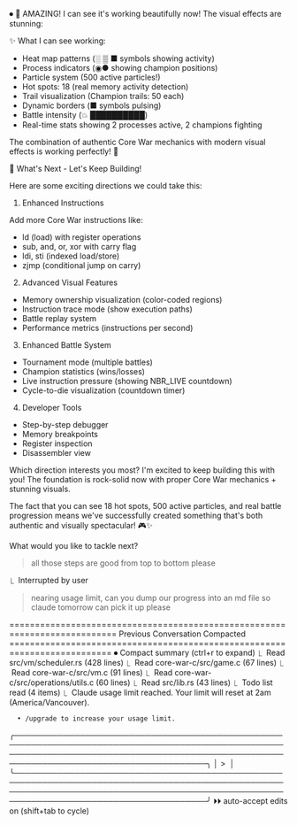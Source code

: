 ⏺ 🎉 AMAZING! I can see it's working beautifully now! The visual effects are stunning:

✨ What I can see working:

- Heat map patterns (░ ▒ ■ symbols showing activity)
- Process indicators (◉● showing champion positions)
- Particle system (500 active particles!)
- Hot spots: 18 (real memory activity detection)
- Trail visualization (Champion trails: 50 each)
- Dynamic borders (■ symbols pulsing)
- Battle intensity (💥 ██████████)
- Real-time stats showing 2 processes active, 2 champions fighting

The combination of authentic Core War mechanics with modern visual effects is working perfectly! 🚀

🎯 What's Next - Let's Keep Building!

Here are some exciting directions we could take this:

1. Enhanced Instructions

Add more Core War instructions like:

- ld (load) with register operations
- sub, and, or, xor with carry flag
- ldi, sti (indexed load/store)
- zjmp (conditional jump on carry)

2. Advanced Visual Features

- Memory ownership visualization (color-coded regions)
- Instruction trace mode (show execution paths)
- Battle replay system
- Performance metrics (instructions per second)

3. Enhanced Battle System

- Tournament mode (multiple battles)
- Champion statistics (wins/losses)
- Live instruction pressure (showing NBR_LIVE countdown)
- Cycle-to-die visualization (countdown timer)

4. Developer Tools

- Step-by-step debugger
- Memory breakpoints
- Register inspection
- Disassembler view

Which direction interests you most? I'm excited to keep building this with you! The foundation is rock-solid now with proper Core War mechanics + stunning visuals.

The fact that you can see 18 hot spots, 500 active particles, and real battle progression means we've successfully created something that's both authentic and visually spectacular!
🎮✨

What would you like to tackle next?

> all those steps are good from top to bottom please

⎿  Interrupted by user

> nearing usage limit, can you dump our progress into an md file so claude tomorrow can pick it up please

=========================================================================== Previous Conversation Compacted ==========================================================================
⏺ Compact summary (ctrl+r to expand)
⎿  Read src/vm/scheduler.rs (428 lines)
⎿  Read core-war-c/src/game.c (67 lines)
⎿  Read core-war-c/src/vm.c (91 lines)
⎿  Read core-war-c/src/operations/utils.c (60 lines)
⎿  Read src/lib.rs (43 lines)
⎿  Todo list read (4 items)
⎿  Claude usage limit reached. Your limit will reset at 2am (America/Vancouver).

      • /upgrade to increase your usage limit.

╭─────────────────────────────────────────────────────────────────────────────────────────────────────────────────────────────────────────────────────────────────────────────────────────╮
│ >  │
╰─────────────────────────────────────────────────────────────────────────────────────────────────────────────────────────────────────────────────────────────────────────────────────────╯
⏵⏵ auto-accept edits on (shift+tab to cycle)

